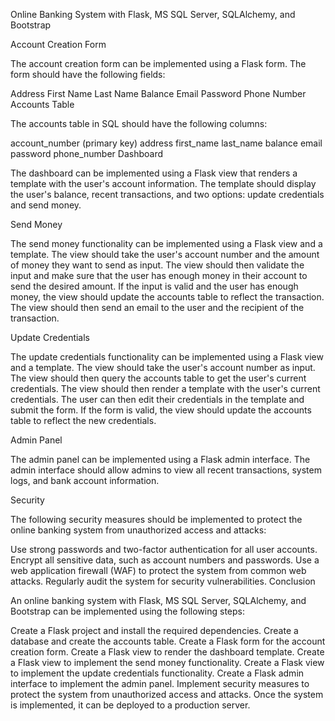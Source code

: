 
Online Banking System with Flask, MS SQL Server, SQLAlchemy, and Bootstrap

Account Creation Form

The account creation form can be implemented using a Flask form. The form should have the following fields:

Address
First Name
Last Name
Balance
Email
Password
Phone Number
Accounts Table

The accounts table in SQL should have the following columns:

account_number (primary key)
address
first_name
last_name
balance
email
password
phone_number
Dashboard

The dashboard can be implemented using a Flask view that renders a template with the user's account information. The template should display the user's balance, recent transactions, and two options: update credentials and send money.

Send Money

The send money functionality can be implemented using a Flask view and a template. The view should take the user's account number and the amount of money they want to send as input. The view should then validate the input and make sure that the user has enough money in their account to send the desired amount. If the input is valid and the user has enough money, the view should update the accounts table to reflect the transaction. The view should then send an email to the user and the recipient of the transaction.

Update Credentials

The update credentials functionality can be implemented using a Flask view and a template. The view should take the user's account number as input. The view should then query the accounts table to get the user's current credentials. The view should then render a template with the user's current credentials. The user can then edit their credentials in the template and submit the form. If the form is valid, the view should update the accounts table to reflect the new credentials.

Admin Panel

The admin panel can be implemented using a Flask admin interface. The admin interface should allow admins to view all recent transactions, system logs, and bank account information.

Security

The following security measures should be implemented to protect the online banking system from unauthorized access and attacks:

Use strong passwords and two-factor authentication for all user accounts.
Encrypt all sensitive data, such as account numbers and passwords.
Use a web application firewall (WAF) to protect the system from common web attacks.
Regularly audit the system for security vulnerabilities.
Conclusion

An online banking system with Flask, MS SQL Server, SQLAlchemy, and Bootstrap can be implemented using the following steps:

Create a Flask project and install the required dependencies.
Create a database and create the accounts table.
Create a Flask form for the account creation form.
Create a Flask view to render the dashboard template.
Create a Flask view to implement the send money functionality.
Create a Flask view to implement the update credentials functionality.
Create a Flask admin interface to implement the admin panel.
Implement security measures to protect the system from unauthorized access and attacks.
Once the system is implemented, it can be deployed to a production server.